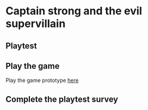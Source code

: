 # Captain strong and the evil supervillain
## Playtest

## Play the game
Play the game prototype [here](https://twinery.org/2/#!/stories/d514b069-5907-4c3f-82ee-bf056d165f97/play)

## Complete the playtest survey
